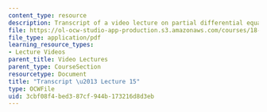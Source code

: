 ```yaml
---
content_type: resource
description: Transcript of a video lecture on partial differential equations.
file: https://ol-ocw-studio-app-production.s3.amazonaws.com/courses/18-02-multivariable-calculus-fall-2007/3cbf08f4bed387cf944b173216d8d3eb_18_022007L15.pdf
file_type: application/pdf
learning_resource_types:
- Lecture Videos
parent_title: Video Lectures
parent_type: CourseSection
resourcetype: Document
title: "Transcript \u2013 Lecture 15"
type: OCWFile
uid: 3cbf08f4-bed3-87cf-944b-173216d8d3eb
---
```


